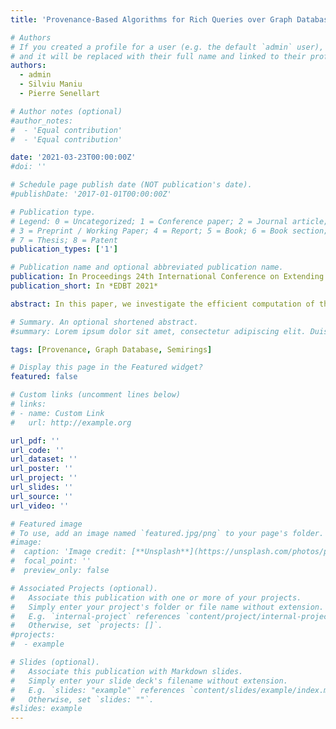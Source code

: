 ```yaml
---
title: 'Provenance-Based Algorithms for Rich Queries over Graph Databases'

# Authors
# If you created a profile for a user (e.g. the default `admin` user), write the username (folder name) here
# and it will be replaced with their full name and linked to their profile.
authors:
  - admin
  - Silviu Maniu
  - Pierre Senellart

# Author notes (optional)
#author_notes:
#  - 'Equal contribution'
#  - 'Equal contribution'

date: '2021-03-23T00:00:00Z'
#doi: ''

# Schedule page publish date (NOT publication's date).
#publishDate: '2017-01-01T00:00:00Z'

# Publication type.
# Legend: 0 = Uncategorized; 1 = Conference paper; 2 = Journal article;
# 3 = Preprint / Working Paper; 4 = Report; 5 = Book; 6 = Book section;
# 7 = Thesis; 8 = Patent
publication_types: ['1']

# Publication name and optional abbreviated publication name.
publication: In Proceedings 24th International Conference on Extending Database Technology, Nicosia, Cyprus, March 23 - 26
publication_short: In *EDBT 2021*

abstract: In this paper, we investigate the efficient computation of the provenance of rich queries over graph databases. We show that semiring-based provenance annotations enrich the expressiveness of routing queries over graphs. Several algorithms have previously been proposed for provenance computation over graphs, each yielding a trade-off between time complexity and generality. Here, we address the limitations of these algorithms and propose a new one, partially bridging a complexity and expressiveness gap and adding to the algorithmic toolkit for solving this problem. Importantly, we provide a comprehensive taxonomy of semirings and corresponding algorithms, establishing which practical approaches are needed in different cases. We implement and comprehensively evaluate several practical applications of the problem (e.g., shortest distances, top-𝑘 shortest distances, Boolean or integer path features), each corresponding to a specific semiring and algorithm, that depends on the properties of the semiring. On several real-world and synthetic graph datasets, we show that the algorithms we propose exhibit large practica benefits for processing rich graph queries

# Summary. An optional shortened abstract.
#summary: Lorem ipsum dolor sit amet, consectetur adipiscing elit. Duis posuere tellus ac convallis placerat. Proin tincidunt magna sed ex sollicitudin condimentum.

tags: [Provenance, Graph Database, Semirings]

# Display this page in the Featured widget?
featured: false

# Custom links (uncomment lines below)
# links:
# - name: Custom Link
#   url: http://example.org

url_pdf: ''
url_code: ''
url_dataset: ''
url_poster: ''
url_project: ''
url_slides: ''
url_source: ''
url_video: ''

# Featured image
# To use, add an image named `featured.jpg/png` to your page's folder.
#image:
#  caption: 'Image credit: [**Unsplash**](https://unsplash.com/photos/pLCdAaMFLTE)'
#  focal_point: ''
#  preview_only: false

# Associated Projects (optional).
#   Associate this publication with one or more of your projects.
#   Simply enter your project's folder or file name without extension.
#   E.g. `internal-project` references `content/project/internal-project/index.md`.
#   Otherwise, set `projects: []`.
#projects:
#  - example

# Slides (optional).
#   Associate this publication with Markdown slides.
#   Simply enter your slide deck's filename without extension.
#   E.g. `slides: "example"` references `content/slides/example/index.md`.
#   Otherwise, set `slides: ""`.
#slides: example
---
```

